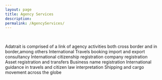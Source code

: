 ```yaml
---
layout: page
title: Agency Services
description: 
permalink: /AgencyServices/
---
```

<br>

<!-- <img src="{{ site.baseurl }}/index.jpg" title="Profile Picture" class="profile"> -->

Adatrait is comprised of a link of agency activities both cross border and in border,among others
International Travels booking
import and export consultancy
International citizenship registration
company registration
Asset registration and transfers 
Business name registration
International guidance in travels and citizen law interpretation
Shipping and cargo movement across the globe

